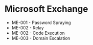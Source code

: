 # Microsoft Exchange 

* ME-001 - Password Spraying
* ME-002 - Relay
* ME-002 - Code Execution
* ME-003 - Domain Escalation
